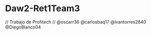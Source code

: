 # Daw2-Ret1Team3   
// Trabajo de Profitech //
 @oscarr36
 @carlosbaq17
 @ivantorres2840
 @DiegoBlanco04

